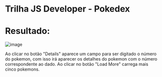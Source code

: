 # Trilha JS Developer - Pokedex

# Resultado:
![image](https://user-images.githubusercontent.com/116766047/210863310-ce1d238e-e5e5-4df4-8c30-9fc92529f098.png)

Ao clicar no botão "Details" aparece um campo para ser digitado o número do pokemon, com isso irá aparecer os detalhes do pokemon com o número correspondente ao dado.
Ao clicar no botão "Load More" carrega mais cinco pokemons.
